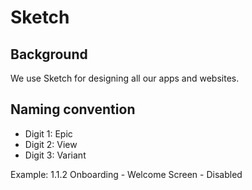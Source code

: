 # Sketch

## Background

We use Sketch for designing all our apps and websites.

## Naming convention

- Digit 1: Epic
- Digit 2: View
- Digit 3: Variant

Example: 1.1.2 Onboarding - Welcome Screen - Disabled